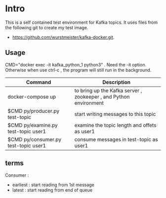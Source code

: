 
# Intro

This is a self contained test environment for Kafka topics.   It uses files from the following git to create my test image.

- https://github.com/wurstmeister/kafka-docker.git.


## Usage

CMD="docker exec -it kafka_python_1 python3" .  Need the -it option.  Otherwise when use ctrl-c , the program will still run in the background.

Command | Description
--- | --- |
docker-compose up | to bring up the Kafka server , zookeeper , and Python environment
$CMD py/producer.py test-topic | start writing messages to this topic
$CMD py/examine.py test-topic user1 | examine the topic length and offets as user1
$CMD py/consumer.py test-topic user1 | consume messages in test-topic as user1


## terms

Consumer :

- earliest :  start reading from 1st message
- latest : start reading from end of queue
